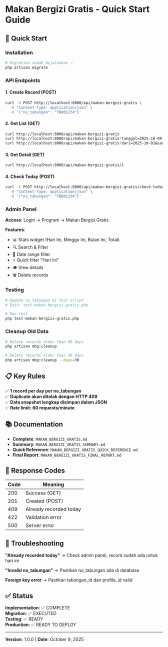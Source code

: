 # Makan Bergizi Gratis - Quick Start Guide

## 🚀 Quick Start

### Installation
```bash
# Migration sudah dijalankan ✅
php artisan migrate
```

### API Endpoints

#### 1. Create Record (POST)
```bash
curl -X POST http://localhost:8000/api/makan-bergizi-gratis \
  -H "Content-Type: application/json" \
  -d '{"no_tabungan": "TB001234"}'
```

#### 2. Get List (GET)
```bash
curl http://localhost:8000/api/makan-bergizi-gratis
curl http://localhost:8000/api/makan-bergizi-gratis?tanggal=2025-10-09
curl http://localhost:8000/api/makan-bergizi-gratis?dari=2025-10-01&sampai=2025-10-31
```

#### 3. Get Detail (GET)
```bash
curl http://localhost:8000/api/makan-bergizi-gratis/1
```

#### 4. Check Today (POST)
```bash
curl -X POST http://localhost:8000/api/makan-bergizi-gratis/check-today \
  -H "Content-Type: application/json" \
  -d '{"no_tabungan": "TB001234"}'
```

### Admin Panel

**Access**: Login → Program → Makan Bergizi Gratis

**Features**:
- 📊 Stats widget (Hari Ini, Minggu Ini, Bulan Ini, Total)
- 🔍 Search & Filter
- 📅 Date range filter
- ⚡ Quick filter "Hari Ini"
- 👁️ View details
- 🗑️ Delete records

### Testing

```bash
# Update no_tabungan di test script
# Edit: test-makan-bergizi-gratis.php

# Run test
php test-makan-bergizi-gratis.php
```

### Cleanup Old Data

```bash
# Delete records older than 90 days
php artisan mbg:cleanup

# Delete records older than 30 days
php artisan mbg:cleanup --days=30
```

## 📋 Key Rules

✅ **1 record per day per no_tabungan**  
✅ **Duplicate akan ditolak dengan HTTP 409**  
✅ **Data snapshot lengkap disimpan dalam JSON**  
✅ **Rate limit: 60 requests/minute**

## 📚 Documentation

- **Complete**: `MAKAN_BERGIZI_GRATIS.md`
- **Summary**: `MAKAN_BERGIZI_GRATIS_SUMMARY.md`
- **Quick Reference**: `MAKAN_BERGIZI_GRATIS_QUICK_REFERENCE.md`
- **Final Report**: `MAKAN_BERGIZI_GRATIS_FINAL_REPORT.md`

## 🎯 Response Codes

| Code | Meaning |
|------|---------|
| 200 | Success (GET) |
| 201 | Created (POST) |
| 409 | Already recorded today |
| 422 | Validation error |
| 500 | Server error |

## 🔧 Troubleshooting

**"Already recorded today"**
→ Check admin panel, record sudah ada untuk hari ini

**"Invalid no_tabungan"**
→ Pastikan no_tabungan ada di database

**Foreign key error**
→ Pastikan tabungan_id dan profile_id valid

## ✅ Status

**Implementation**: ✅ COMPLETE  
**Migration**: ✅ EXECUTED  
**Testing**: ✅ READY  
**Production**: ✅ READY TO DEPLOY

---

**Version**: 1.0.0 | **Date**: October 9, 2025
